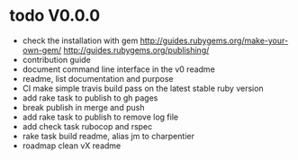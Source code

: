 # todo V0.0.0

- check the installation with gem http://guides.rubygems.org/make-your-own-gem/  http://guides.rubygems.org/publishing/
- contribution guide
- document command line interface in the v0 readme
- readme, list documentation and purpose
- CI make simple travis build pass on the latest stable ruby version
- add rake task to publish to gh pages
- break publish in merge and push
- add rake task to publish to remove log file
- add check task rubocop and rspec
- rake task build readme, alias jm to charpentier
- roadmap clean vX readme
